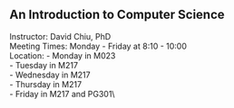 ## An Introduction to Computer Science

Instructor: David Chiu, PhD\
Meeting Times: Monday - Friday at 8:10 - 10:00\
Location:
    - Monday in M023\
    - Tuesday in M217\
    - Wednesday in M217\
    - Thursday in M217\
    - Friday in M217 and PG301\

<!-- David's schedule generator! Do not touch -->
<div id="schedule">&nbsp;</div>
<script type="text/javascript" src="../calendar.js"></script>
<script type="text/javascript" src="schedule.js"></script>
<!-- End -->


